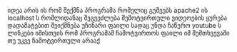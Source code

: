 იდეა არის ის რომ შექმნა პროგრამა რომელიც გუშვებს apache2 ის localhost ს 
რომლიდანაც შეგვეძლება შემოტვირთული ვიდეოების ყურება დადამატებით შეიქმნება უჩინარი ფაილი სადაც უნდა ჩაწერო youtube ს ლინკები იმისთვის რომ პროგრამამ ჩამოტვირთოს 
ფაილი იმ შემთხვევაში თუ უკვე ჩამოტვირთული არააქ
